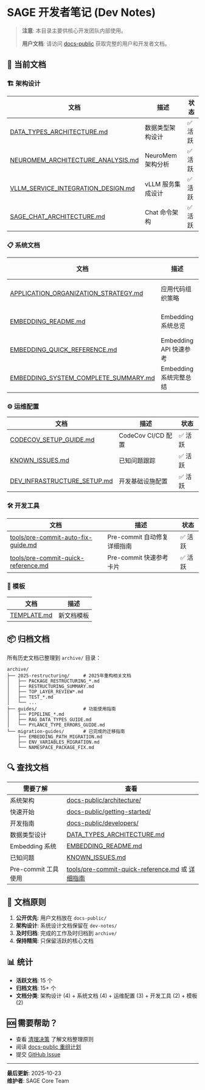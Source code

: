 # SAGE 开发者笔记 (Dev Notes)

> **注意**: 本目录主要供核心开发团队内部使用。
>
> **用户文档**: 请访问 [docs-public](../../docs-public/) 获取完整的用户和开发者文档。

## 📂 当前文档

### 🏗️ 架构设计

| 文档 | 描述 | 状态 |
|------|------|------|
| [DATA_TYPES_ARCHITECTURE.md](DATA_TYPES_ARCHITECTURE.md) | 数据类型架构设计 | ✅ 活跃 |
| [NEUROMEM_ARCHITECTURE_ANALYSIS.md](NEUROMEM_ARCHITECTURE_ANALYSIS.md) | NeuroMem 架构分析 | ✅ 活跃 |
| [VLLM_SERVICE_INTEGRATION_DESIGN.md](VLLM_SERVICE_INTEGRATION_DESIGN.md) | vLLM 服务集成设计 | ✅ 活跃 |
| [SAGE_CHAT_ARCHITECTURE.md](SAGE_CHAT_ARCHITECTURE.md) | Chat 命令架构 | ✅ 活跃 |

### 📋 系统文档

| 文档 | 描述 | 状态 |
|------|------|------|
| [APPLICATION_ORGANIZATION_STRATEGY.md](APPLICATION_ORGANIZATION_STRATEGY.md) | 应用代码组织策略 | ✅ 活跃 |
| [EMBEDDING_README.md](EMBEDDING_README.md) | Embedding 系统总览 | ✅ 活跃 |
| [EMBEDDING_QUICK_REFERENCE.md](EMBEDDING_QUICK_REFERENCE.md) | Embedding API 快速参考 | ✅ 活跃 |
| [EMBEDDING_SYSTEM_COMPLETE_SUMMARY.md](EMBEDDING_SYSTEM_COMPLETE_SUMMARY.md) | Embedding 系统完整总结 | ✅ 活跃 |

### ⚙️ 运维配置

| 文档 | 描述 | 状态 |
|------|------|------|
| [CODECOV_SETUP_GUIDE.md](CODECOV_SETUP_GUIDE.md) | CodeCov CI/CD 配置 | ✅ 活跃 |
| [KNOWN_ISSUES.md](KNOWN_ISSUES.md) | 已知问题跟踪 | ✅ 活跃 |
| [DEV_INFRASTRUCTURE_SETUP.md](DEV_INFRASTRUCTURE_SETUP.md) | 开发基础设施配置 | ✅ 活跃 |

### 🛠️ 开发工具

| 文档 | 描述 | 状态 |
|------|------|------|
| [tools/pre-commit-auto-fix-guide.md](tools/pre-commit-auto-fix-guide.md) | Pre-commit 自动修复详细指南 | ✅ 活跃 |
| [tools/pre-commit-quick-reference.md](tools/pre-commit-quick-reference.md) | Pre-commit 快速参考卡片 | ✅ 活跃 |

### 📄 模板

| 文档 | 描述 |
|------|------|
| [TEMPLATE.md](TEMPLATE.md) | 新文档模板 |

## 📦 归档文档

所有历史文档已整理到 `archive/` 目录：

```
archive/
├── 2025-restructuring/     # 2025年重构相关文档
│   ├── PACKAGE_RESTRUCTURING_*.md
│   ├── RESTRUCTURING_SUMMARY.md
│   ├── TOP_LAYER_REVIEW*.md
│   ├── TEST_*.md
│   └── ...
├── guides/                 # 功能使用指南
│   ├── PIPELINE_*.md
│   ├── RAG_DATA_TYPES_GUIDE.md
│   └── PYLANCE_TYPE_ERRORS_GUIDE.md
└── migration-guides/       # 已完成的迁移指南
    ├── EMBEDDING_PATH_MIGRATION.md
    ├── ENV_VARIABLES_MIGRATION.md
    └── NAMESPACE_PACKAGE_FIX.md
```

## 🔍 查找文档

| 需要了解 | 查看 |
|---------|------|
| 系统架构 | [docs-public/architecture/](../../docs-public/docs_src/architecture/) |
| 快速开始 | [docs-public/getting-started/](../../docs-public/docs_src/getting-started/) |
| 开发指南 | [docs-public/developers/](../../docs-public/docs_src/developers/) |
| 数据类型设计 | [DATA_TYPES_ARCHITECTURE.md](DATA_TYPES_ARCHITECTURE.md) |
| Embedding 系统 | [EMBEDDING_README.md](EMBEDDING_README.md) |
| 已知问题 | [KNOWN_ISSUES.md](KNOWN_ISSUES.md) |
| Pre-commit 工具使用 | [tools/pre-commit-quick-reference.md](tools/pre-commit-quick-reference.md) 或 [详细指南](tools/pre-commit-auto-fix-guide.md) |

## 📝 文档原则

1. **公开优先**: 用户文档放在 `docs-public/`
2. **架构设计**: 系统设计文档保留在 `dev-notes/`
3. **及时归档**: 完成的工作及时归档到 `archive/`
4. **保持精简**: 只保留活跃的核心文档

## 📊 统计

- **活跃文档**: 15 个
- **归档文档**: 15+ 个
- **文档分类**: 架构设计 (4) + 系统文档 (4) + 运维配置 (3) + 开发工具 (2) + 模板 (2)

## 🆘 需要帮助？

- 查看 [清理决策](CLEANUP_DECISION.md) 了解文档整理原则
- 阅读 [docs-public 重组计划](../../docs-public/DOCS_RESTRUCTURE_PLAN.md)
- 提交 [GitHub Issue](https://github.com/intellistream/SAGE/issues)

---

**最后更新**: 2025-10-23  
**维护者**: SAGE Core Team
